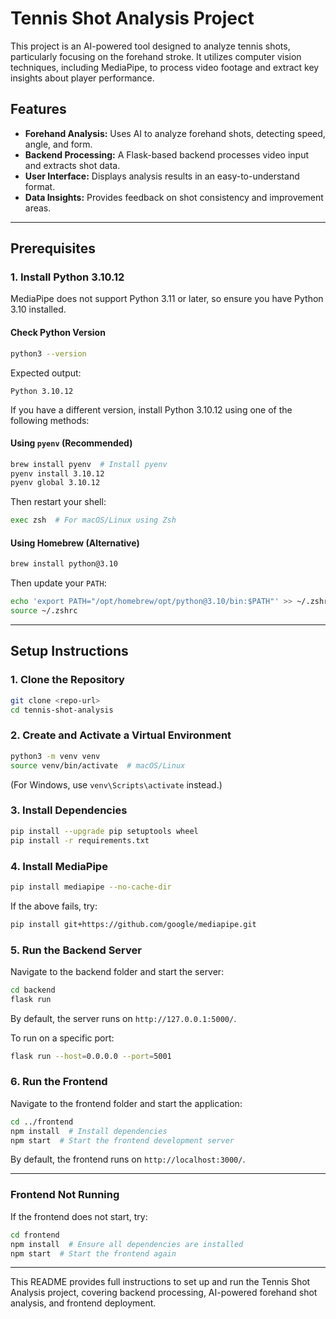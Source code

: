 # Tennis Shot Analysis Project

This project is an AI-powered tool designed to analyze tennis shots, particularly focusing on the forehand stroke. It utilizes computer vision techniques, including MediaPipe, to process video footage and extract key insights about player performance.

## Features

- **Forehand Analysis:** Uses AI to analyze forehand shots, detecting speed, angle, and form.
- **Backend Processing:** A Flask-based backend processes video input and extracts shot data.
- **User Interface:** Displays analysis results in an easy-to-understand format.
- **Data Insights:** Provides feedback on shot consistency and improvement areas.

---

## Prerequisites

### 1. Install Python 3.10.12

MediaPipe does not support Python 3.11 or later, so ensure you have Python 3.10 installed.

#### Check Python Version

```bash
python3 --version
```

Expected output:

```
Python 3.10.12
```

If you have a different version, install Python 3.10.12 using one of the following methods:

#### Using `pyenv` (Recommended)

```bash
brew install pyenv  # Install pyenv
pyenv install 3.10.12
pyenv global 3.10.12
```

Then restart your shell:

```bash
exec zsh  # For macOS/Linux using Zsh
```

#### Using Homebrew (Alternative)

```bash
brew install python@3.10
```

Then update your `PATH`:

```bash
echo 'export PATH="/opt/homebrew/opt/python@3.10/bin:$PATH"' >> ~/.zshrc
source ~/.zshrc
```

---

## Setup Instructions

### 1. Clone the Repository

```bash
git clone <repo-url>
cd tennis-shot-analysis
```

### 2. Create and Activate a Virtual Environment

```bash
python3 -m venv venv
source venv/bin/activate  # macOS/Linux
```

(For Windows, use `venv\Scripts\activate` instead.)

### 3. Install Dependencies

```bash
pip install --upgrade pip setuptools wheel
pip install -r requirements.txt
```

### 4. Install MediaPipe

```bash
pip install mediapipe --no-cache-dir
```

If the above fails, try:

```bash
pip install git+https://github.com/google/mediapipe.git
```

### 5. Run the Backend Server

Navigate to the backend folder and start the server:

```bash
cd backend
flask run
```

By default, the server runs on `http://127.0.0.1:5000/`.

To run on a specific port:

```bash
flask run --host=0.0.0.0 --port=5001
```

### 6. Run the Frontend

Navigate to the frontend folder and start the application:

```bash
cd ../frontend
npm install  # Install dependencies
npm start  # Start the frontend development server
```

By default, the frontend runs on `http://localhost:3000/`.

---

### Frontend Not Running

If the frontend does not start, try:

```bash
cd frontend
npm install  # Ensure all dependencies are installed
npm start  # Start the frontend again
```

---

This README provides full instructions to set up and run the Tennis Shot Analysis project, covering backend processing, AI-powered forehand shot analysis, and frontend deployment.
